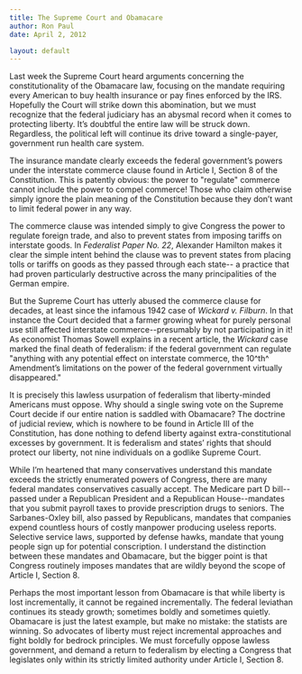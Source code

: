 ```yaml
---
title: The Supreme Court and Obamacare
author: Ron Paul
date: April 2, 2012

layout: default
---
```


Last week the Supreme Court heard arguments concerning the constitutionality of
the Obamacare law, focusing on the mandate requiring every American to buy
health insurance or pay fines enforced by the IRS.  Hopefully the Court will
strike down this abomination, but we must recognize that the federal judiciary
has an abysmal record when it comes to protecting liberty.  It’s doubtful the
entire law will be struck down.  Regardless, the political left will continue
its drive toward a single-payer, government run health care system.

The insurance mandate clearly exceeds the federal government’s powers under the
interstate commerce clause found in Article I, Section 8 of the Constitution. 
This is patently obvious: the power to "regulate" commerce cannot include the
power to compel commerce!  Those who claim otherwise simply ignore the plain
meaning of the Constitution because they don’t want to limit federal power in
any way.

The commerce clause was intended simply to give Congress the power to regulate
foreign trade, and also to prevent states from imposing tariffs on interstate
goods.  In *Federalist Paper No. 22*, Alexander Hamilton makes it clear the
simple intent behind the clause was to prevent states from placing tolls or
tariffs on goods as they passed through each state-- a practice that had proven
particularly destructive across the many principalities of the German empire.

But the Supreme Court has utterly abused the commerce clause for decades, at
least since the infamous 1942 case of *Wickard v. Filburn*.  In that instance
the Court decided that a farmer growing wheat for purely personal use still
affected interstate commerce--presumably by not participating in it!  As
economist Thomas Sowell explains in a recent article, the *Wickard* case marked
the final death of federalism: if the federal government can regulate "anything
with any potential effect on interstate commerce, the 10^th^ Amendment’s
limitations on the power of the federal government virtually disappeared."

It is precisely this lawless usurpation of federalism that liberty-minded
Americans must oppose. Why should a single swing vote on the Supreme Court
decide if our entire nation is saddled with Obamacare? The doctrine of judicial
review, which is nowhere to be found in Article III of the Constitution, has
done nothing to defend liberty against extra-constitutional excesses by
government.  It is federalism and states’ rights that should protect our
liberty, not nine individuals on a godlike Supreme Court.

While I’m heartened that many conservatives understand this mandate exceeds the
strictly enumerated powers of Congress, there are many federal mandates
conservatives casually accept.  The Medicare part D bill-- passed under a
Republican President and a Republican House--mandates that you submit payroll
taxes to provide prescription drugs to seniors.  The Sarbanes-Oxley bill, also
passed by Republicans, mandates that companies expend countless hours of costly
manpower producing useless reports.  Selective service laws, supported by
defense hawks, mandate that young people sign up for potential conscription.  I
understand the distinction between these mandates and Obamacare, but the bigger
point is that Congress routinely imposes mandates that are wildly beyond the
scope of Article I, Section 8.

Perhaps the most important lesson from Obamacare is that while liberty is lost
incrementally, it cannot be regained incrementally.  The federal leviathan
continues its steady growth; sometimes boldly and sometimes quietly. Obamacare
is just the latest example, but make no mistake: the statists are winning.  So
advocates of liberty must reject incremental approaches and fight boldly for
bedrock principles.  We must forcefully oppose lawless government, and demand a
return to federalism by electing a Congress that legislates only within its
strictly limited authority under Article I, Section 8.
